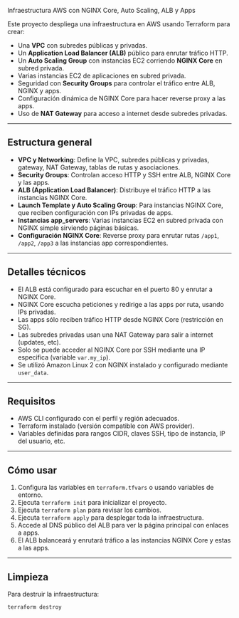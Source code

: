  Infraestructura AWS con NGINX Core, Auto Scaling, ALB y Apps

Este proyecto despliega una infraestructura en AWS usando Terraform para crear:

- Una **VPC** con subredes públicas y privadas.
- Un **Application Load Balancer (ALB)** público para enrutar tráfico HTTP.
- Un **Auto Scaling Group** con instancias EC2 corriendo **NGINX Core** en subred privada.
- Varias instancias EC2 de aplicaciones en subred privada.
- Seguridad con **Security Groups** para controlar el tráfico entre ALB, NGINX y apps.
- Configuración dinámica de NGINX Core para hacer reverse proxy a las apps.
- Uso de **NAT Gateway** para acceso a internet desde subredes privadas.

---

## Estructura general

- **VPC y Networking**: Define la VPC, subredes públicas y privadas, gateway, NAT Gateway, tablas de rutas y asociaciones.
- **Security Groups**: Controlan acceso HTTP y SSH entre ALB, NGINX Core y las apps.
- **ALB (Application Load Balancer)**: Distribuye el tráfico HTTP a las instancias NGINX Core.
- **Launch Template y Auto Scaling Group**: Para instancias NGINX Core, que reciben configuración con IPs privadas de apps.
- **Instancias app_servers**: Varias instancias EC2 en subred privada con NGINX simple sirviendo páginas básicas.
- **Configuración NGINX Core**: Reverse proxy para enrutar rutas `/app1`, `/app2`, `/app3` a las instancias app correspondientes.

---

## Detalles técnicos

- El ALB está configurado para escuchar en el puerto 80 y enrutar a NGINX Core.
- NGINX Core escucha peticiones y redirige a las apps por ruta, usando IPs privadas.
- Las apps sólo reciben tráfico HTTP desde NGINX Core (restricción en SG).
- Las subredes privadas usan una NAT Gateway para salir a internet (updates, etc).
- Solo se puede acceder al NGINX Core por SSH mediante una IP especifica (variable `var.my_ip`).
- Se utilizó Amazon Linux 2 con NGINX instalado y configurado mediante `user_data`.


---

## Requisitos

- AWS CLI configurado con el perfil y región adecuados.
- Terraform instalado (versión compatible con AWS provider).
- Variables definidas para rangos CIDR, claves SSH, tipo de instancia, IP del usuario, etc.

---

## Cómo usar

1. Configura las variables en `terraform.tfvars` o usando variables de entorno.
2. Ejecuta `terraform init` para inicializar el proyecto.
3. Ejecuta `terraform plan` para revisar los cambios.
4. Ejecuta `terraform apply` para desplegar toda la infraestructura.
5. Accede al DNS público del ALB para ver la página principal con enlaces a apps.
6. El ALB balanceará y enrutará tráfico a las instancias NGINX Core y estas a las apps.

---

## Limpieza

Para destruir la infraestructura:

```bash
terraform destroy
```


